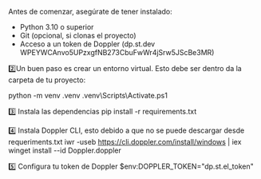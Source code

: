 Antes de comenzar, asegúrate de tener instalado:

- Python 3.10 o superior
- Git (opcional, si clonas el proyecto)
- Acceso a un token de Doppler 
    (dp.st.dev WPEYWCAnvo5UPzxgfNB273CbuFwWr4jSrw5JScBe3MR)

2️⃣Un buen paso es crear un entorno virtual. Esto debe ser dentro da la carpeta de tu proyecto:

python -m venv .venv
.venv\Scripts\Activate.ps1

3️⃣ Instala las dependencias
pip install -r requirements.txt

4️⃣ Instala Doppler CLI, esto debido a que no se puede descargar desde requeriments.txt
 iwr -useb https://cli.doppler.com/install/windows | iex
 winget install --id Doppler.doppler

5️⃣ Configura tu token de Doppler
$env:DOPPLER_TOKEN="dp.st.el_token"

